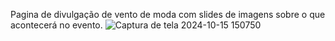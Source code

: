 Pagina de divulgação de vento de moda com slides de imagens sobre o que acontecerá no evento. 
![Captura de tela 2024-10-15 150750](https://github.com/user-attachments/assets/bac24270-6ed9-4a51-9eb3-a72f7c650fc8)
